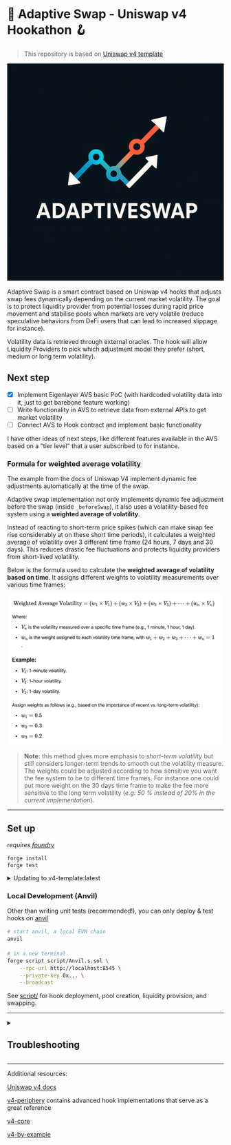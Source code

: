 # 🦄 Adaptive Swap - Uniswap v4 Hookathon 🪝

> This repository is based on [Uniswap v4 template](https://github.com/uniswapfoundation/v4-template/generate)

![Adaptive Swap logo](./images/adaptive-swap-logo.png)

Adaptive Swap is a smart contract based on Uniswap v4 hooks that adjusts swap fees dynamically depending on the current market volatility. The goal is to protect liquidity provider from potential losses during rapid price movement and stabilise pools when markets are very volatile (reduce speculative behaviors from DeFi users that can lead to increased slippage for instance).

Volatility data is retrieved through external oracles. The hook will allow Liquidity Providers to pick which adjustment model they prefer (short, medium or long term volatility).

## Next step

- [x] Implement Eigenlayer AVS basic PoC (with hardcoded volatility data into it, just to get barebone feature working)
- [ ] Write functionality in AVS to retrieve data from external APIs to get market volatility
- [ ] Connect AVS to Hook contract and implement basic functionality

I have other ideas of next steps, like different features available in the AVS based on a "tier level" that a user subscribed to for instance.

### Formula for weighted average volatility

The example from the docs of Uniswap V4 implement dynamic fee adjustments automatically at the time of the swap. 

Adaptive swap implementation not only implements dynamic fee adjustment before the swap (inside `_beforeSwap`), it also uses a volatility-based fee system using a **weighted average of volatility**. 

Instead of reacting to short-term price spikes (which can make swap fee rise considerably at on these short time periods), it calculates a weighted average of volatility over 3 different time frame (24 hours, 7 days and 30 days). This reduces drastic fee fluctuations and protects liquidity providers from short-lived volatility.

Below is the formula used to calculate the **weighted average of volatility based on time**. It assigns different weights to volatility measurements over various time frames: 

![Math Formula for weighted average volatility](./images/weighted-volatility-formula.png)

> **Note:** this method gives more emphasis to _short-term volatility_ but still considers longer-term trends to smooth out the volatility measure. 
> The weights could be adjusted according to how sensitive you want the fee system to be to different time frames. For instance one could put more weight on the 30 days time frame to make the fee more sensitive to the long term volatility (_e.g: 50 % instead of 20% in the current implementation_).


<!-- 
Items to write:
- [] Show the hooks I override: `beforeSwap`, etc...
- [] Explain the tests I wrote
 -->

---


## Set up

*requires [foundry](https://book.getfoundry.sh)*

```
forge install
forge test
```

<details>
<summary>Updating to v4-template:latest</summary>

This template is actively maintained -- you can update the v4 dependencies, scripts, and helpers: 
```bash
git remote add template https://github.com/uniswapfoundation/v4-template
git fetch template
git merge template/main <BRANCH> --allow-unrelated-histories
```

</details>

### Local Development (Anvil)

Other than writing unit tests (recommended!), you can only deploy & test hooks on [anvil](https://book.getfoundry.sh/anvil/)

```bash
# start anvil, a local EVM chain
anvil

# in a new terminal
forge script script/Anvil.s.sol \
    --rpc-url http://localhost:8545 \
    --private-key 0x... \
    --broadcast
```

See [script/](script/) for hook deployment, pool creation, liquidity provision, and swapping.

---

<details>
<summary><h2>Troubleshooting</h2></summary>



### *Permission Denied*

When installing dependencies with `forge install`, Github may throw a `Permission Denied` error

Typically caused by missing Github SSH keys, and can be resolved by following the steps [here](https://docs.github.com/en/github/authenticating-to-github/connecting-to-github-with-ssh) 

Or [adding the keys to your ssh-agent](https://docs.github.com/en/authentication/connecting-to-github-with-ssh/generating-a-new-ssh-key-and-adding-it-to-the-ssh-agent#adding-your-ssh-key-to-the-ssh-agent), if you have already uploaded SSH keys

### Hook deployment failures

Hook deployment failures are caused by incorrect flags or incorrect salt mining

1. Verify the flags are in agreement:
    * `getHookCalls()` returns the correct flags
    * `flags` provided to `HookMiner.find(...)`
2. Verify salt mining is correct:
    * In **forge test**: the *deployer* for: `new Hook{salt: salt}(...)` and `HookMiner.find(deployer, ...)` are the same. This will be `address(this)`. If using `vm.prank`, the deployer will be the pranking address
    * In **forge script**: the deployer must be the CREATE2 Proxy: `0x4e59b44847b379578588920cA78FbF26c0B4956C`
        * If anvil does not have the CREATE2 deployer, your foundry may be out of date. You can update it with `foundryup`

</details>

---

Additional resources:

[Uniswap v4 docs](https://docs.uniswap.org/contracts/v4/overview)

[v4-periphery](https://github.com/uniswap/v4-periphery) contains advanced hook implementations that serve as a great reference

[v4-core](https://github.com/uniswap/v4-core)

[v4-by-example](https://v4-by-example.org)

